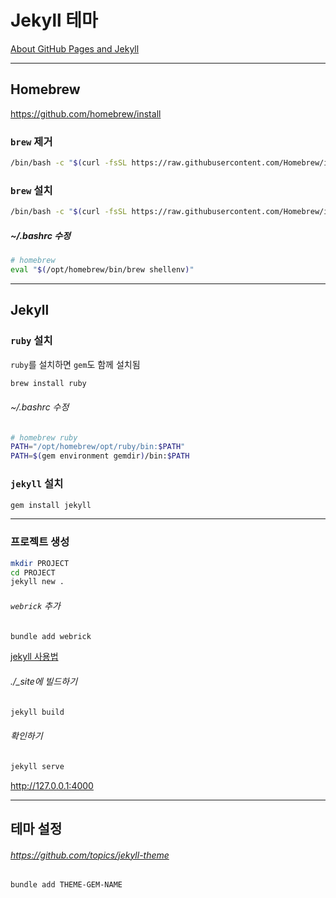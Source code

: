 # Jekyll 테마

[About GitHub Pages and Jekyll](https://docs.github.com/en/pages/setting-up-a-github-pages-site-with-jekyll/about-github-pages-and-jekyll)

----

## Homebrew
https://github.com/homebrew/install

### `brew` 제거
```sh
/bin/bash -c "$(curl -fsSL https://raw.githubusercontent.com/Homebrew/install/HEAD/uninstall.sh)"
```

### `brew` 설치
```sh
/bin/bash -c "$(curl -fsSL https://raw.githubusercontent.com/Homebrew/install/HEAD/install.sh)"
```
##### *~/.bashrc* 수정
``` sh
# homebrew
eval "$(/opt/homebrew/bin/brew shellenv)"
```

----

## Jekyll

### `ruby` 설치
`ruby`를 설치하면 `gem`도 함께 설치됨
```sh
brew install ruby
```

###### *~/.bashrc* 수정
``` sh
# homebrew ruby
PATH="/opt/homebrew/opt/ruby/bin:$PATH"
PATH=$(gem environment gemdir)/bin:$PATH
```

### `jekyll` 설치
```sh
gem install jekyll
```

----

### 프로젝트 생성
```sh
mkdir PROJECT
cd PROJECT
jekyll new .
```

###### `webrick` 추가
```sh
bundle add webrick
```

[jekyll 사용법](https://jekyllrb.com/docs/usage/)
###### *./_site*에 빌드하기
```sh
jekyll build
```

###### 확인하기
```sh
jekyll serve
```
http://127.0.0.1:4000

----


## 테마 설정

###### https://github.com/topics/jekyll-theme

```sh
bundle add THEME-GEM-NAME
```
